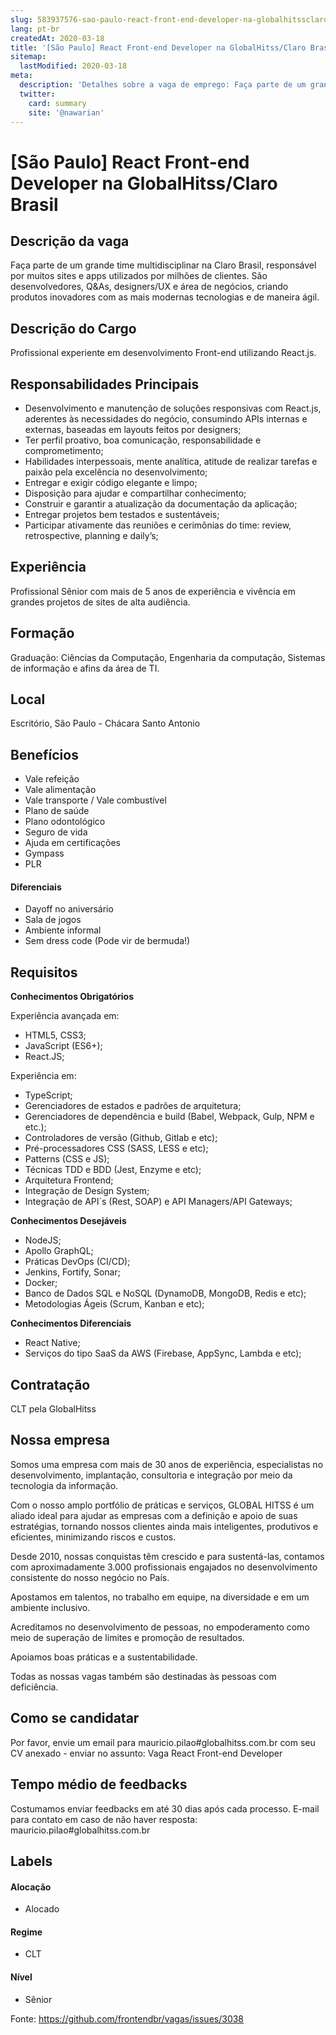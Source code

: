 ```yaml
---
slug: 583937576-sao-paulo-react-front-end-developer-na-globalhitssclaro-brasil
lang: pt-br
createdAt: 2020-03-18
title: '[São Paulo] React Front-end Developer na GlobalHitss/Claro Brasil - Vaga de Emprego'
sitemap:
  lastModified: 2020-03-18
meta:
  description: 'Detalhes sobre a vaga de emprego: Faça parte de um grande time multidisciplinar na Claro Brasil, responsável por muitos sites e apps utilizados por milhões de clientes. São desenvolvedores, Q&As, designers/UX e área de negócios, criando produtos inovadores com as mais modernas tecnologias e de maneira ágil.'
  twitter:
    card: summary
    site: '@nawarian'
---
```


# [São Paulo] React Front-end Developer na GlobalHitss/Claro Brasil

<!-- 
==================================================
POR FAVOR, SÓ POSTE SE A VAGA FOR PARA FRONT-END!

Não faça distinção de gênero no título da vaga.

Use: "Front-End Developer" ao invés de 
"Desenvolvedor Front-End" \o/

Exemplo: `[São Paulo] Front-End Developer na NOME DA EMPRESA`
==================================================
-->

## Descrição da vaga

Faça parte de um grande time multidisciplinar na Claro Brasil, responsável por muitos sites e apps utilizados por milhões de clientes. São desenvolvedores, Q&As, designers/UX e área de negócios, criando produtos inovadores com as mais modernas tecnologias e de maneira ágil.

## Descrição do Cargo

Profissional experiente em desenvolvimento Front-end utilizando React.js.

## Responsabilidades Principais

- Desenvolvimento e manutenção de soluções responsivas com React.js, aderentes às necessidades do negócio, consumindo APIs internas e externas, baseadas em layouts feitos por designers;
- Ter perfil proativo, boa comunicação, responsabilidade e comprometimento;
- Habilidades interpessoais, mente analítica, atitude de realizar tarefas e paixão pela excelência no desenvolvimento;
- Entregar e exigir código elegante e limpo;
- Disposição para ajudar e compartilhar conhecimento;
- Construir e garantir a atualização da documentação da aplicação;
- Entregar projetos bem testados e sustentáveis;
- Participar ativamente das reuniões e cerimônias do time: review, retrospective, planning e daily’s;

## Experiência

Profissional Sênior com mais de 5 anos de experiência e vivência em grandes projetos de sites de alta audiência.
 
## Formação
Graduação: Ciências da Computação, Engenharia da computação, Sistemas de informação e afins da área de TI.

## Local

Escritório, São Paulo - Chácara Santo Antonio

## Benefícios

- Vale refeição
- Vale alimentação
- Vale transporte / Vale combustível
- Plano de saúde
- Plano odontológico
- Seguro de vida
- Ajuda em certificações
- Gympass
- PLR

#### Diferenciais

- Dayoff no aniversário
- Sala de jogos
- Ambiente informal
- Sem dress code (Pode vir de bermuda!)

## Requisitos

**Conhecimentos Obrigatórios**

Experiência avançada em: 

- HTML5, CSS3;
- JavaScript (ES6+);
- React.JS;

Experiência em:

- TypeScript;
- Gerenciadores de estados e padrões de arquitetura;
- Gerenciadores de dependência e build (Babel, Webpack, Gulp, NPM e etc.);
- Controladores de versão (Github, Gitlab e etc);
- Pré-processadores CSS (SASS, LESS e etc);
- Patterns (CSS e JS);
- Técnicas TDD e BDD (Jest, Enzyme e etc);
- Arquitetura Frontend;
- Integração de Design System;
- Integração de API´s (Rest, SOAP) e API Managers/API Gateways;

**Conhecimentos Desejáveis** 

- NodeJS;
- Apollo GraphQL;
- Práticas DevOps (CI/CD);
- Jenkins, Fortify, Sonar;
- Docker;
- Banco de Dados SQL e NoSQL (DynamoDB, MongoDB, Redis e etc);
- Metodologias Ágeis (Scrum, Kanban e etc);

**Conhecimentos Diferenciais**
 
- React Native;
- Serviços do tipo SaaS da AWS (Firebase, AppSync, Lambda e etc);

## Contratação

CLT pela GlobalHitss

## Nossa empresa

Somos uma empresa com mais de 30 anos de experiência, especialistas no desenvolvimento, implantação, consultoria e integração por meio da tecnologia da informação.  

Com o nosso amplo portfólio de práticas e serviços, GLOBAL HITSS é um aliado ideal para ajudar as empresas com a definição e apoio de suas estratégias, tornando nossos clientes ainda mais inteligentes, produtivos  e eficientes, minimizando riscos e custos.

Desde 2010, nossas conquistas têm crescido e para sustentá-las, contamos com aproximadamente 3.000 profissionais engajados no desenvolvimento consistente do nosso negócio no País.

Apostamos em talentos, no trabalho em equipe, na diversidade e em um ambiente inclusivo.

Acreditamos no desenvolvimento de pessoas, no empoderamento como meio de superação de limites e promoção de resultados.

Apoiamos boas práticas e a sustentabilidade.

​Todas as nossas vagas também são destinadas às pessoas com deficiência.

## Como se candidatar

Por favor, envie um email para mauricio.pilao#globalhitss.com.br com seu CV anexado - enviar no assunto: Vaga React Front-end Developer

## Tempo médio de feedbacks

Costumamos enviar feedbacks em até 30 dias após cada processo.
E-mail para contato em caso de não haver resposta: mauricio.pilao#globalhitss.com.br

## Labels
<!-- retire os labels que não fazem sentido à vaga -->

#### Alocação
- Alocado

#### Regime
- CLT

#### Nível
- Sênior




Fonte: https://github.com/frontendbr/vagas/issues/3038
